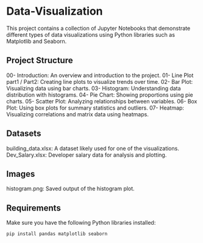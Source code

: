 # Data-Visualization
This project contains a collection of Jupyter Notebooks that demonstrate different types of data visualizations using Python libraries such as Matplotlib and Seaborn.

## Project Structure
  00- Introduction: An overview and introduction to the project.
  01- Line Plot part1 / Part2: Creating line plots to visualize trends over time.
  02- Bar Plot: Visualizing data using bar charts.
  03- Histogram: Understanding data distribution with histograms.
  04- Pie Chart: Showing proportions using pie charts.
  05- Scatter Plot: Analyzing relationships between variables.
  06- Box Plot: Using box plots for summary statistics and outliers.
  07- Heatmap: Visualizing correlations and matrix data using heatmaps.

## Datasets
  building_data.xlsx: A dataset likely used for one of the visualizations.
  Dev_Salary.xlsx: Developer salary data for analysis and plotting.

## Images
  histogram.png: Saved output of the histogram plot.
  
## Requirements
  Make sure you have the following Python libraries installed:
~~~ 
pip install pandas matplotlib seaborn
~~~

